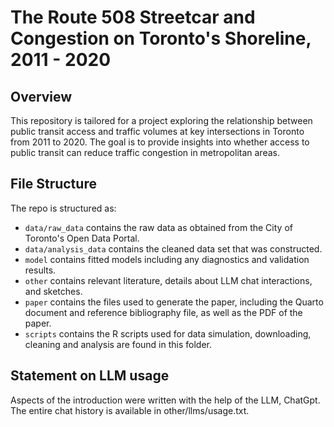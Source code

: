 # The Route 508 Streetcar and Congestion on Toronto's Shoreline, 2011 - 2020

## Overview

This repository is tailored for a project exploring the relationship between public transit access and traffic volumes at key intersections in Toronto from 2011 to 2020. The goal is to provide insights into whether access to public transit can reduce traffic congestion in metropolitan areas.


## File Structure

The repo is structured as:

-   `data/raw_data` contains the raw data as obtained from the City of Toronto's Open Data Portal.
-   `data/analysis_data` contains the cleaned data set that was constructed.
-   `model` contains fitted models including any diagnostics and validation results. 
-   `other` contains relevant literature, details about LLM chat interactions, and sketches.
-   `paper` contains the files used to generate the paper, including the Quarto document and reference bibliography file, as well as the PDF of the paper. 
-   `scripts` contains the R scripts used for data simulation, downloading, cleaning and analysis are found in this folder.


## Statement on LLM usage

Aspects of the introduction were written with the help of the LLM, ChatGpt. The entire chat history is available in other/llms/usage.txt.
